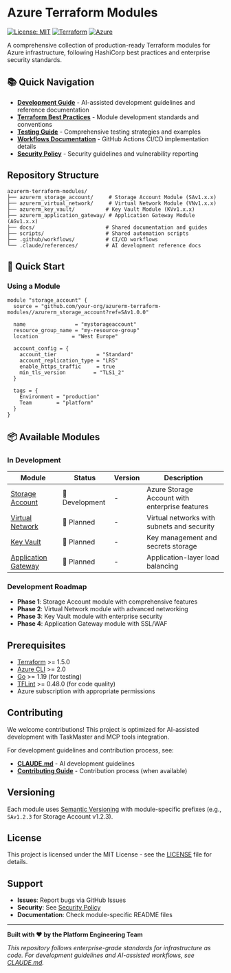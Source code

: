 # Azure Terraform Modules

[![License: MIT](https://img.shields.io/badge/License-MIT-yellow.svg)](https://opensource.org/licenses/MIT)
[![Terraform](https://img.shields.io/badge/Terraform-%3E%3D1.5-623CE4?logo=terraform&logoColor=white)](https://www.terraform.io/)
[![Azure](https://img.shields.io/badge/Azure-0078D4?logo=microsoft-azure&logoColor=white)](https://azure.microsoft.com/)

A comprehensive collection of production-ready Terraform modules for Azure infrastructure, following HashiCorp best practices and enterprise security standards.

## 📚 Quick Navigation

- [**Development Guide**](./CLAUDE.md) - AI-assisted development guidelines and reference documentation
- [**Terraform Best Practices**](./docs/TERRAFORM_BEST_PRACTISES_GUIDE.md) - Module development standards and conventions
- [**Testing Guide**](./docs/TERRAFORM_TESTING_GUIDE.md) - Comprehensive testing strategies and examples
- [**Workflows Documentation**](./docs/WORKFLOWS.md) - GitHub Actions CI/CD implementation details
- [**Security Policy**](./docs/SECURITY.md) - Security guidelines and vulnerability reporting

## Repository Structure

```
azurerm-terraform-modules/
├── azurerm_storage_account/     # Storage Account Module (SAv1.x.x)
├── azurerm_virtual_network/     # Virtual Network Module (VNv1.x.x)
├── azurerm_key_vault/          # Key Vault Module (KVv1.x.x)
├── azurerm_application_gateway/ # Application Gateway Module (AGv1.x.x)
├── docs/                       # Shared documentation and guides
├── scripts/                    # Shared automation scripts
├── .github/workflows/          # CI/CD workflows
└── .claude/references/         # AI development reference docs
```

## 🚀 Quick Start

### Using a Module

```hcl
module "storage_account" {
  source = "github.com/your-org/azurerm-terraform-modules//azurerm_storage_account?ref=SAv1.0.0"

  name                = "mystorageaccount"
  resource_group_name = "my-resource-group"
  location           = "West Europe"
  
  account_config = {
    account_tier             = "Standard"
    account_replication_type = "LRS"
    enable_https_traffic     = true
    min_tls_version         = "TLS1_2"
  }

  tags = {
    Environment = "production"
    Team        = "platform"
  }
}
```


## 📦 Available Modules

### In Development

| Module | Status | Version | Description |
|--------|--------|---------|-------------|
| [Storage Account](./azurerm_storage_account/) | 🔧 Development | - | Azure Storage Account with enterprise features |
| [Virtual Network](./azurerm_virtual_network/) | 📅 Planned | - | Virtual networks with subnets and security |
| [Key Vault](./azurerm_key_vault/) | 📅 Planned | - | Key management and secrets storage |
| [Application Gateway](./azurerm_application_gateway/) | 📅 Planned | - | Application-layer load balancing |

### Development Roadmap

- **Phase 1**: Storage Account module with comprehensive features
- **Phase 2**: Virtual Network module with advanced networking
- **Phase 3**: Key Vault module with enterprise security
- **Phase 4**: Application Gateway module with SSL/WAF


## Prerequisites

- [Terraform](https://www.terraform.io/downloads.html) >= 1.5.0
- [Azure CLI](https://docs.microsoft.com/en-us/cli/azure/install-azure-cli) >= 2.0
- [Go](https://golang.org/doc/install) >= 1.19 (for testing)
- [TFLint](https://github.com/terraform-linters/tflint) >= 0.48.0 (for code quality)
- Azure subscription with appropriate permissions


## Contributing

We welcome contributions! This project is optimized for AI-assisted development with TaskMaster and MCP tools integration.

For development guidelines and contribution process, see:
- [**CLAUDE.md**](./CLAUDE.md) - AI development guidelines
- [**Contributing Guide**](./docs/CONTRIBUTING.md) - Contribution process (when available)



## Versioning

Each module uses [Semantic Versioning](https://semver.org/) with module-specific prefixes (e.g., `SAv1.2.3` for Storage Account v1.2.3).

## License

This project is licensed under the MIT License - see the [LICENSE](LICENSE) file for details.


## Support

- **Issues**: Report bugs via GitHub Issues
- **Security**: See [Security Policy](./docs/SECURITY.md)
- **Documentation**: Check module-specific README files

---

**Built with ❤️ by the Platform Engineering Team**

*This repository follows enterprise-grade standards for infrastructure as code. For development guidelines and AI-assisted workflows, see [CLAUDE.md](./CLAUDE.md).*